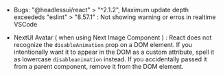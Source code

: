 - Bugs:
  "@headlessui/react" > "^2.1.2", Maximum update depth exceededs
  "eslint" > "8.57.1" : Not showing warning or erros in realtime VSCode

- NextUI Avatar ( when using Next Image Component ) : React does not recognize the `disableAnimation` prop on a DOM element. If you intentionally want it to appear in the DOM as a custom attribute, spell it as lowercase `disableanimation` instead. If you accidentally passed it from a parent component, remove it from the DOM element.
